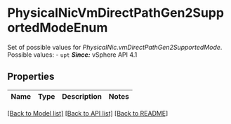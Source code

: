 # PhysicalNicVmDirectPathGen2SupportedModeEnum

Set of possible values for *PhysicalNic.vmDirectPathGen2SupportedMode*.  Possible values: - `upt`  ***Since:*** vSphere API 4.1 

## Properties
Name | Type | Description | Notes
------------ | ------------- | ------------- | -------------

[[Back to Model list]](../README.md#documentation-for-models) [[Back to API list]](../README.md#documentation-for-api-endpoints) [[Back to README]](../README.md)


